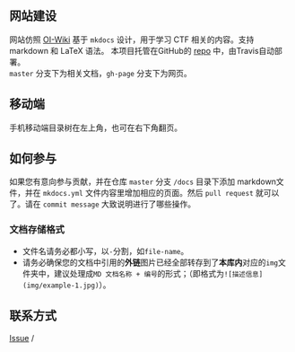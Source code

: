 ## 网站建设
网站仿照 [OI-Wiki](https://oi-wiki.org/) 基于 `mkdocs` 设计，用于学习 CTF 相关的内容。支持 markdown 和 LaTeX 语法。
本项目托管在GitHub的 [repo](https://github.com/CUCCS/ctf-wiki) 中，由Travis自动部署。  
 `master` 分支下为相关文档，`gh-page` 分支下为网页。

## 移动端
手机移动端目录树在左上角，也可在右下角翻页。

## 如何参与
如果您有意向参与贡献，并在仓库 `master` 分支 `/docs` 目录下添加 markdown文件，并在 `mkdocs.yml` 文件内容里增加相应的页面。然后 `pull request` 就可以了。请在 `commit message` 大致说明进行了哪些操作。

### 文档存储格式

- 文件名请务必都小写，以`-`分割，如`file-name`。
- 请务必确保您的文档中引用的**外链**图片已经全部转存到了**本库内**对应的`img`文件夹中，建议处理成`MD 文档名称 + 编号`的形式；（即格式为`![描述信息](img/example-1.jpg)`）。

## 联系方式
[Issue](https://github.com/CUCCS/ctf-wiki/issues) /